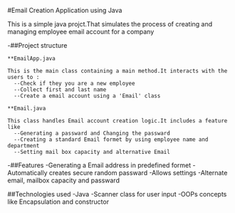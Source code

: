 #Email Creation Application using Java

  This is a simple java projct.That simulates the process of creating and managing employee email account for a company
  
  -##Project structure
  
    **EmailApp.java

    This is the main class containing a main method.It interacts with the users to :
      --Check if they you are a new employee
      --Collect first and last name
      --Create a email account using a 'Email' class
      
    **Email.java

    This class handles Email account creation logic.It includes a feature like 
      --Generating a passward and Changing the passward
      --Creating a standard Email formet by using employee name and department
      --Setting mail box capacity and alternative Email

  -##Features
    -Generating a Email address in predefined formet
    -Automatically creates secure random passward
    -Allows settings
      -Alternate email, mailbox capacity and passward

  ##Technologies used
    -Java
    -Scanner class for user input
    -OOPs concepts like Encapsulation and constructor
      
